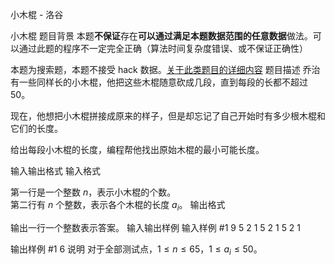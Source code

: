 



小木棍 - 洛谷














小木棍
题目背景
本题**不保证**存在**可以通过满足本题数据范围的任意数据**做法。可以通过此题的程序不一定完全正确（算法时间复杂度错误、或不保证正确性）

本题为搜索题，本题不接受 hack 数据。[关于此类题目的详细内容](https://www.luogu.com.cn/paste/isdgwj5l)
题目描述
乔治有一些同样长的小木棍，他把这些木棍随意砍成几段，直到每段的长都不超过 $50$。

现在，他想把小木棍拼接成原来的样子，但是却忘记了自己开始时有多少根木棍和它们的长度。

给出每段小木棍的长度，编程帮他找出原始木棍的最小可能长度。

输入输出格式
输入格式

第一行是一个整数 $n$，表示小木棍的个数。  
第二行有 $n$ 个整数，表示各个木棍的长度 $a_i$。
输出格式

输出一行一个整数表示答案。
输入输出样例
输入样例 #1
9
5 2 1 5 2 1 5 2 1

输出样例 #1
6
说明
对于全部测试点，$1 \leq n \leq 65$，$1 \leq a_i \leq 50$。






